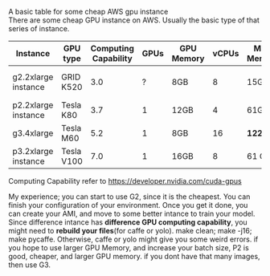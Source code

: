 A basic table for some cheap AWS gpu instance <br>
There are some cheap GPU instance on AWS. Usually the basic type of that series of instance.<br>



| Instance | GPU type |	Computing Capability | GPUs	| GPU Memory	| vCPUs	| Main Memory	| Storage | Storage Statistics | spot price |
| ------------- | ------------- |	------------- | -------------	|------------- |-------------	| -------------	| ------------- | -------------| ------------- |
|g2.2xlarge instance |	GRID  K520| 3.0| ? |8GB| 8|15GB | SSD	 | 61GB SSD storage |~0.27$/h|
|p2.2xlarge instance |Tesla K80|3.7| 1 | 12GB |4| 61GB| EBS | High | ~0.3$/h|
|g3.4xlarge | Tesla M60| 5.2 |	1 | 8GB| 16	| **122GB**| EBS |3.5 Gbps | ~0.4$/h|
|p3.2xlarge instance | Tesla V100|7.0| 1| 16GB | 8 | 61 GB | EBS |1.5Gbps | ~1-1.5$/h|


Computing Capability refer to https://developer.nvidia.com/cuda-gpus<br>

 
My experience;
you can start to use G2, since it is the cheapest. You can finish your configuration of your environment. Once you get it done, you can create your AMI, and move to some better intance to train your model.  Since difference intance has **difference GPU computing capability**, you might need to **rebuild your files**(for caffe or yolo). make clean; make -j16; make pycaffe.  Otherwise, caffe or yolo might give you some weird errors.
if you hope to use larger GPU Memory, and increase your batch size, P2 is good, cheaper, and larger GPU memory.
if you dont have that many images, then use G3.
